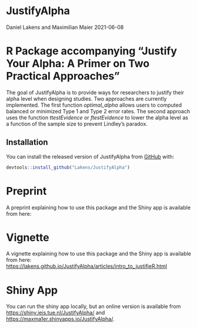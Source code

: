 JustifyAlpha
================
Daniel Lakens and Maximilian Maier
2021-06-08

# R Package accompanying “Justify Your Alpha: A Primer on Two Practical Approaches”

The goal of JustifyAlpha is to provide ways for researchers to justify
their alpha level when designing studies. Two approaches are currently
implemented. The first function *optimal\_alpha* allows users to
computed balanced or minimized Type 1 and Type 2 error rates. The second
approach uses the function *ttestEvidence* or *ftestEvidence* to lower
the alpha level as a function of the sample size to prevent Lindley’s
paradox.

## Installation

You can install the released version of JustifyAlpha from
[GitHub](https://github.com/Lakens/JustifyAlpha) with:

``` r
devtools::install_github("Lakens/JustifyAlpha")
```

# Preprint

A preprint explaining how to use this package and the Shiny app is
available from here:

# Vignette

A vignette explaining how to use this package and the Shiny app is
available from here:
<https://lakens.github.io/JustifyAlpha/articles/intro_to_justifieR.html>

# Shiny App

You can run the shiny app locally, but an online version is available
from <https://shiny.ieis.tue.nl/JustifyAlpha/> and
<https://maxma1er.shinyapps.io/JustifyAlpha/>.
